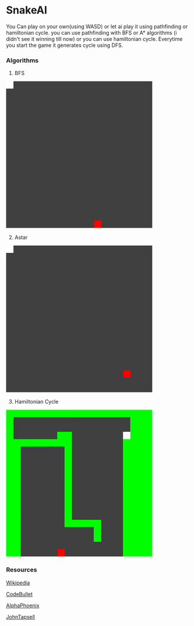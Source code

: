 # SnakeAI

You Can play on your own(using WASD) or let ai play it using pathfinding or hamiltonian cycle.
you can use pathfinding with BFS or A* algorithms (i didn't see it winning till now)
or you can use hamiltonian cycle. Everytime you start the game it generates cycle using DFS.

### Algorithms

1. BFS

![BFS](gif/BFS.gif)

2. Astar

![Astar](gif/Astar.gif)

3. Hamiltonian Cycle

![Hamil](gif/Hamil.gif)

### Resources

[Wikipedia](https://en.wikipedia.org/wiki/Pathfinding)

[CodeBullet](https://www.youtube.com/watch?v=tjQIO1rqTBE)

[AlphaPhoenix](https://www.youtube.com/watch?v=TOpBcfbAgPg)

[JohnTapsell](https://johnflux.com/2015/05/02/nokia-6110-part-3-algorithms/)
